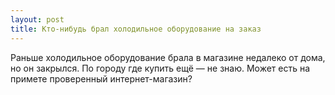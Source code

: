 ```yaml
---
layout: post 
title: Кто-нибудь брал холодильное оборудование на заказ 
--- 
```

Раньше холодильное оборудование брала в магазине недалеко от дома, но он закрылся. По городу где купить ещё — не знаю. Может есть на примете проверенный интернет-магазин?